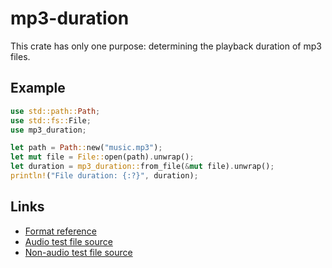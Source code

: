 # mp3-duration

This crate has only one purpose: determining the playback duration of mp3 files.

## Example

```rust
use std::path::Path;
use std::fs::File;
use mp3_duration;

let path = Path::new("music.mp3");
let mut file = File::open(path).unwrap();
let duration = mp3_duration::from_file(&mut file).unwrap();
println!("File duration: {:?}", duration);
```

## Links
- [Format reference](https://www.codeproject.com/Articles/8295/MPEG-Audio-Frame-Header)
- [Audio test file source](http://freemusicarchive.org/music/Karine_Gilanyan/Beethovens_Sonata_No_15_in_D_Major/Beethoven_-_Piano_Sonata_nr15_in_D_major_op28_Pastoral_-_I_Allegro)
- [Non-audio test file source](https://www.pexels.com/photo/close-up-of-tiled-floor-258805/)
